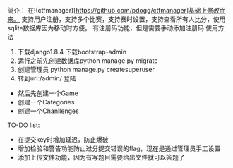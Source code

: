 简介：
在!(ctfmanager)[https://github.com/pdogg/ctfmanager]基础上修改而来。
支持用户注册，支持多个比赛，支持赛时设置，支持查看所有人比分，使用sqlite数据库因为移动时方便。
有注册码功能，但是需要手动添加注册码
使用方法
1. 下载django1.8.4 下载bootstrap-admin
2. 运行之前先创建数据库python manage.py migrate
3. 创建管理员 python manage.py createsuperuser
3. 转到url:<YOUR URL>/admin/ 登陆
* 然后先创建一个Game
* 创建一个Categories
* 创建一个Chanllenges


TO-DO list:
* 在提交key时增加延迟，防止爆破
* 增加检验和警告功能防止过分提交错误的flag，现在是通过管理员手工设置
* 添加上传文件功能，因为有写题目需要给出文件就可以答题了



